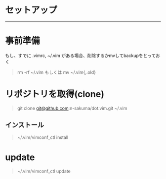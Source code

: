 # セットアップ
---------------

# 事前準備

もし、すでに .vimrc, ~/.vim がある場合、削除するかmvしてbackupをとっておく

> rm -rf ~/.vim  もしくは mv ~/.vim{,.old}

# リポジトリを取得(clone)

> git clone git@github.com:n-sakuma/dot.vim.git ~/.vim

## インストール

> ~/.vim/vimconf_ctl install

# update

> ~/.vim/vimconf_ctl update
